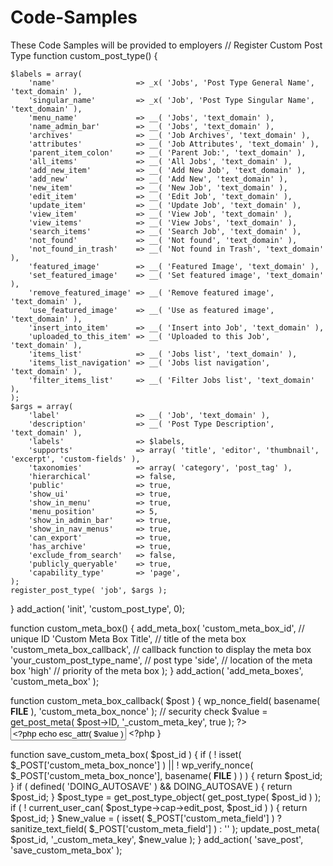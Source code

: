 # Code-Samples
These Code Samples will be provided to employers
// Register Custom Post Type
function custom_post_type() {

    $labels = array(
        'name'                  => _x( 'Jobs', 'Post Type General Name', 'text_domain' ),
        'singular_name'         => _x( 'Job', 'Post Type Singular Name', 'text_domain' ),
        'menu_name'             => __( 'Jobs', 'text_domain' ),
        'name_admin_bar'        => __( 'Jobs', 'text_domain' ),
        'archives'              => __( 'Job Archives', 'text_domain' ),
        'attributes'            => __( 'Job Attributes', 'text_domain' ),
        'parent_item_colon'     => __( 'Parent Job:', 'text_domain' ),
        'all_items'             => __( 'All Jobs', 'text_domain' ),
        'add_new_item'          => __( 'Add New Job', 'text_domain' ),
        'add_new'               => __( 'Add New', 'text_domain' ),
        'new_item'              => __( 'New Job', 'text_domain' ),
        'edit_item'             => __( 'Edit Job', 'text_domain' ),
        'update_item'           => __( 'Update Job', 'text_domain' ),
        'view_item'             => __( 'View Job', 'text_domain' ),
        'view_items'            => __( 'View Jobs', 'text_domain' ),
        'search_items'          => __( 'Search Job', 'text_domain' ),
        'not_found'             => __( 'Not found', 'text_domain' ),
        'not_found_in_trash'    => __( 'Not found in Trash', 'text_domain' ),
        'featured_image'        => __( 'Featured Image', 'text_domain' ),
        'set_featured_image'    => __( 'Set featured image', 'text_domain' ),
        'remove_featured_image' => __( 'Remove featured image', 'text_domain' ),
        'use_featured_image'    => __( 'Use as featured image', 'text_domain' ),
        'insert_into_item'      => __( 'Insert into Job', 'text_domain' ),
        'uploaded_to_this_item' => __( 'Uploaded to this Job', 'text_domain' ),
        'items_list'            => __( 'Jobs list', 'text_domain' ),
        'items_list_navigation' => __( 'Jobs list navigation', 'text_domain' ),
        'filter_items_list'     => __( 'Filter Jobs list', 'text_domain' ),
    );
    $args = array(
        'label'                 => __( 'Job', 'text_domain' ),
        'description'           => __( 'Post Type Description', 'text_domain' ),
        'labels'                => $labels,
        'supports'              => array( 'title', 'editor', 'thumbnail', 'excerpt', 'custom-fields' ),
        'taxonomies'            => array( 'category', 'post_tag' ),
        'hierarchical'          => false,
        'public'                => true,
        'show_ui'               => true,
        'show_in_menu'          => true,
        'menu_position'         => 5,
        'show_in_admin_bar'     => true,
        'show_in_nav_menus'     => true,
        'can_export'            => true,
        'has_archive'           => true,
        'exclude_from_search'   => false,
        'publicly_queryable'    => true,
        'capability_type'       => 'page',
    );
    register_post_type( 'job', $args );

}
add_action( 'init', 'custom_post_type', 0);


function custom_meta_box() {
	add_meta_box(
		'custom_meta_box_id', // unique ID
		'Custom Meta Box Title', // title of the meta box
		'custom_meta_box_callback', // callback function to display the meta box
		'your_custom_post_type_name', // post type
		'side', // location of the meta box
		'high' // priority of the meta box
	);
}
add_action( 'add_meta_boxes', 'custom_meta_box' );

function custom_meta_box_callback( $post ) {
	wp_nonce_field( basename( __FILE__ ), 'custom_meta_box_nonce' ); // security check
	$value = get_post_meta( $post->ID, '_custom_meta_key', true );
	?>
	<label for="custom_meta_field"><?php _e( 'Custom Meta Field Label', 'textdomain' ); ?></label>
	<input type="text" name="custom_meta_field" id="custom_meta_field" value="<?php echo esc_attr( $value ); ?>">
	<?php
}

function save_custom_meta_box( $post_id ) {
	if ( ! isset( $_POST['custom_meta_box_nonce'] ) || ! wp_verify_nonce( $_POST['custom_meta_box_nonce'], basename( __FILE__ ) ) ) {
		return $post_id;
	}
	if ( defined( 'DOING_AUTOSAVE' ) && DOING_AUTOSAVE ) {
		return $post_id;
	}
	$post_type = get_post_type_object( get_post_type( $post_id ) );
	if ( ! current_user_can( $post_type->cap->edit_post, $post_id ) ) {
		return $post_id;
	}
	$new_value = ( isset( $_POST['custom_meta_field'] ) ? sanitize_text_field( $_POST['custom_meta_field'] ) : '' );
	update_post_meta( $post_id, '_custom_meta_key', $new_value );
}
add_action( 'save_post', 'save_custom_meta_box' );
